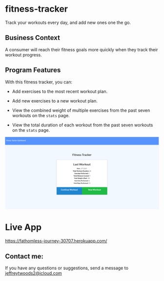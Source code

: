 # fitness-tracker

Track your workouts every day, and add new ones one the go.

## Business Context

A consumer will reach their fitness goals more quickly when they track their workout progress.

## Program Features

With this fitness tracker, you can:

  * Add exercises to the most recent workout plan.

  * Add new exercises to a new workout plan.

  * View the combined weight of multiple exercises from the past seven workouts on the `stats` page.

  * View the total duration of each workout from the past seven workouts on the `stats` page.

![](images/fitness-tracker.png)

# Live App

https://fathomless-journey-30707.herokuapp.com/

## Contact me: 

If you have any questions or suggestions, send a message to jeffreytwoods2@icloud.com
